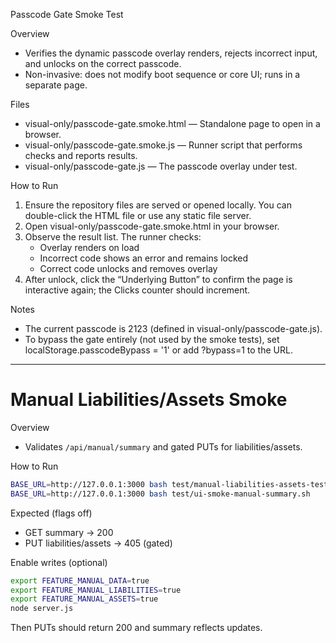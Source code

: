 Passcode Gate Smoke Test

Overview
- Verifies the dynamic passcode overlay renders, rejects incorrect input, and unlocks on the correct passcode.
- Non-invasive: does not modify boot sequence or core UI; runs in a separate page.

Files
- visual-only/passcode-gate.smoke.html — Standalone page to open in a browser.
- visual-only/passcode-gate.smoke.js — Runner script that performs checks and reports results.
- visual-only/passcode-gate.js — The passcode overlay under test.

How to Run
1) Ensure the repository files are served or opened locally. You can double-click the HTML file or use any static file server.
2) Open visual-only/passcode-gate.smoke.html in your browser.
3) Observe the result list. The runner checks:
   - Overlay renders on load
   - Incorrect code shows an error and remains locked
   - Correct code unlocks and removes overlay
4) After unlock, click the “Underlying Button” to confirm the page is interactive again; the Clicks counter should increment.

Notes
- The current passcode is 2123 (defined in visual-only/passcode-gate.js).
- To bypass the gate entirely (not used by the smoke tests), set localStorage.passcodeBypass = '1' or add ?bypass=1 to the URL.

---

# Manual Liabilities/Assets Smoke

Overview
- Validates `/api/manual/summary` and gated PUTs for liabilities/assets.

How to Run
```bash
BASE_URL=http://127.0.0.1:3000 bash test/manual-liabilities-assets-test.sh
BASE_URL=http://127.0.0.1:3000 bash test/ui-smoke-manual-summary.sh
```

Expected (flags off)
- GET summary → 200
- PUT liabilities/assets → 405 (gated)

Enable writes (optional)
```bash
export FEATURE_MANUAL_DATA=true
export FEATURE_MANUAL_LIABILITIES=true
export FEATURE_MANUAL_ASSETS=true
node server.js
```

Then PUTs should return 200 and summary reflects updates.
